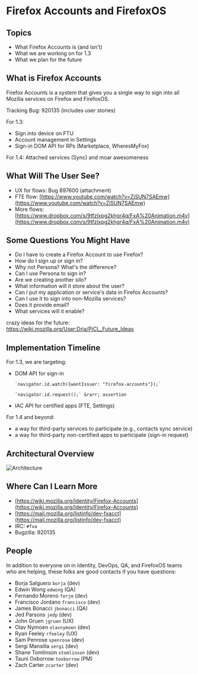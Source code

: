 # Firefox Accounts and FirefoxOS

## Topics

- What Firefox Accounts is (and isn't)
- What we are working on for 1.3
- What we plan for the future

## What is Firefox Accounts

Firefox Accounts is a system that gives you a single way to sign into all
Mozilla services on Firefox and FirefoxOS.

Tracking Bug: 920135 (includes user stories)

For 1.3: 

- Sign into device on FTU
- Account management in Settings
- Sign-in DOM API for RPs (Marketplace, WheresMyFox)

For 1.4: Attached services (Sync) and moar awesomeness

## What Will The User See?

- UX for flows: Bug 897600 (attachment)
- FTE flow: [https://www.youtube.com/watch?v=ZjSUN7SAEmw](https://www.youtube.com/watch?v=ZjSUN7SAEmw)
- More flows: [https://www.dropbox.com/s/9tfzlxpg2khgr4q/FxA%20Animation.m4v](https://www.dropbox.com/s/9tfzlxpg2khgr4q/FxA%20Animation.m4v)

## Some Questions You Might Have

- Do I have to create a Firefox Account to use Firefox?
- How do I sign up or sign in?
- Why not Persona? What's the difference?
- Can I use Persona to sign in?
- Are we creating another silo?
- What information will it store about the user?
- Can I put my application or service's data in Firefox Accounts?
- Can I use it to sign into non-Mozilla services?
- Does it provide email?
- What services will it enable?

crazy ideas for the future: https://wiki.mozilla.org/User:Dria/PiCL_Future_Ideas

## Implementation Timeline

For 1.3, we are targeting:

- DOM API for sign-in

      `navigator.id.watch({wantIssuer: "firefox-accounts"});`

      `navigator.id.request();` &rarr; assertion

- IAC API for certified apps (FTE, Settings)

For 1.4 and beyond:

- a way for third-party services to participate (e.g., contacts sync service)
- a way for third-party non-certified apps to participate (sign-in request)

## Architectural Overview

![Architecture](/Users/zeus/code/fxa-fxos/img/architecture.png "FirefoxOS Architecture")

## Where Can I Learn More

- [https://wiki.mozilla.org/Identity/Firefox-Accounts](https://wiki.mozilla.org/Identity/Firefox-Accounts)
- [https://mail.mozilla.org/listinfo/dev-fxacct](https://mail.mozilla.org/listinfo/dev-fxacct)
- IRC: `#fxa`
- Bugzilla: 920135

## People

In addition to everyone on in Identity, DevOps, QA, and FirefoxOS teams who are helping,
these folks are good contacts if you have questions:

- Borja Salguero `borja` (dev)
- Edwin Wong `edwong` (QA)
- Fernando Moreno `ferjm` (dev)
- Francisco Jordano `francisco` (dev)
- James Bonacci `jbonacci` (QA)
- Jed Parsons `jedp` (dev)
- John Gruen `jgruen` (UX)
- Olav Nymoen `olavnymoen` (dev)
- Ryan Feeley `rfeeley` (UX)
- Sam Penrose `spenrose` (dev)
- Sergi Mansilla `sergi` (dev)
- Shane Tomlinson `stomlinson` (dev)
- Tauni Oxborrow `toxborrow` (PM)
- Zach Carter `zcarter` (dev)

